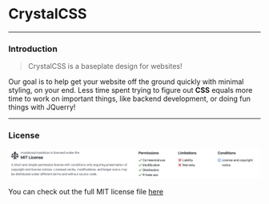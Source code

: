 # CrystalCSS
---
### Introduction
> CrystalCSS is a baseplate design for websites!

Our goal is to help get your website off the ground quickly with minimal styling, on your end. Less time spent trying to figure out **CSS** equals more time to work on important things, like backend development, or doing fun things with JQuerry!

---
### License

![Image of License](https://github.com/crystalcss/crystalcss/blob/master/.github/license.png)

You can check out the full MIT license file [here](https://github.com/crystalcss/crystalcss/blob/master/LICENSE)
